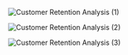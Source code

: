 
![Customer Retention Analysis (1)](https://github.com/shubhammalik20/PWC-virtual-case-experience/assets/135993334/a372563f-51b3-4c94-8545-65ca6d2d06ce)


![Customer Retention Analysis (2)](https://github.com/shubhammalik20/PWC-virtual-case-experience/assets/135993334/30b70c94-72e8-4aec-853a-9c387e4ccdb0)


![Customer Retention Analysis (3)](https://github.com/shubhammalik20/PWC-virtual-case-experience/assets/135993334/2318fcf3-cdfc-4829-86fd-0938292e91cb)

